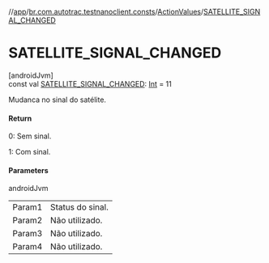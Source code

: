 //[app](../../../index.md)/[br.com.autotrac.testnanoclient.consts](../index.md)/[ActionValues](index.md)/[SATELLITE_SIGNAL_CHANGED](-s-a-t-e-l-l-i-t-e_-s-i-g-n-a-l_-c-h-a-n-g-e-d.md)

# SATELLITE_SIGNAL_CHANGED

[androidJvm]\
const val [SATELLITE_SIGNAL_CHANGED](-s-a-t-e-l-l-i-t-e_-s-i-g-n-a-l_-c-h-a-n-g-e-d.md): [Int](https://kotlinlang.org/api/latest/jvm/stdlib/kotlin/-int/index.html) = 11

Mudanca no sinal do satélite.

#### Return

0: Sem sinal.

1: Com sinal.

#### Parameters

androidJvm

| | |
|---|---|
| Param1 | Status do sinal. |
| Param2 | Não utilizado. |
| Param3 | Não utilizado. |
| Param4 | Não utilizado. |
